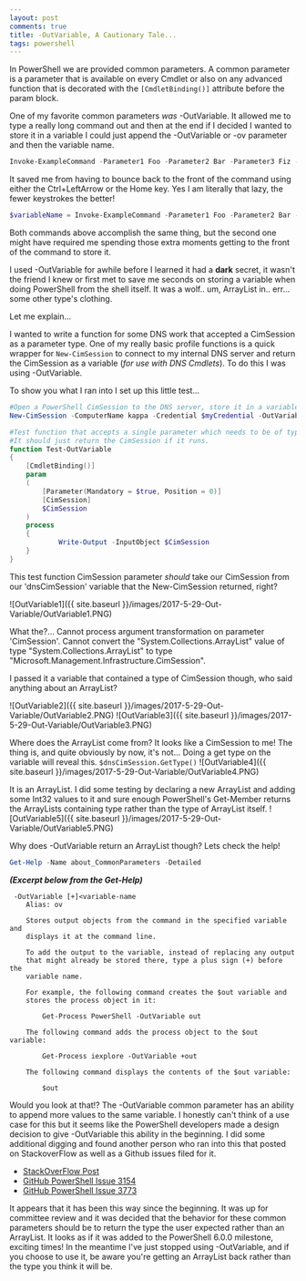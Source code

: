 ```yaml
---
layout: post
comments: true
title: -OutVariable, A Cautionary Tale...
tags: powershell
---
```


In PowerShell we are provided common parameters.  A common parameter is a parameter that is available on every Cmdlet or also on any advanced function that is decorated with the `[CmdletBinding()]` attribute before the param block.

One of my favorite common parameters *was* -OutVariable.  It allowed me to type a really long command out and then at the end if I decided I wanted to store it in a variable I could just append the -OutVariable or -ov parameter and then the variable name.

~~~ powershell
Invoke-ExampleCommand -Parameter1 Foo -Parameter2 Bar -Parameter3 Fiz -Parameter4 qux -OutVariable variableName
~~~

It saved me from having to bounce back to the front of the command using either the Ctrl+LeftArrow or the Home key.  Yes I am literally that lazy, the fewer keystrokes the better!

~~~ powershell
$variableName = Invoke-ExampleCommand -Parameter1 Foo -Parameter2 Bar -Parameter3 Fiz -Parameter4 qux
~~~

Both commands above accomplish the same thing, but the second one might have required me spending those extra moments getting to the front of the command to store it.

I used -OutVariable for awhile before I learned it had a **dark** secret, it wasn't the friend I knew or first met to save me seconds on storing a variable when doing PowerShell from the shell itself.  It was a wolf.. um, ArrayList in.. err... some other type's clothing.

Let me explain...

I wanted to write a function for some DNS work that accepted a CimSession as a parameter type.  One of my really basic profile functions is a quick wrapper for `New-CimSession` to connect to my internal DNS server and return the CimSession as a variable (*for use with DNS Cmdlets*).  To do this I was using -OutVariable.

To show you what I ran into I set up this little test...

```powershell
#Open a PowerShell CimSession to the DNS server, store it in a variable named 'dnsCimSession'
New-CimSession -ComputerName kappa -Credential $myCredential -OutVariable dnsCimSession

#Test function that accepts a single parameter which needs to be of type CimSession (Microsoft.Management.Infrastructure.CimSession).
#It should just return the CimSession if it runs.
function Test-OutVariable
{
    [CmdletBinding()]
    param
    (
        [Parameter(Mandatory = $true, Position = 0)]
        [CimSession]
        $CimSession
    )
    process
    {
            Write-Output -InputObject $CimSession
    }
}
```

This test function CimSession parameter *should* take our CimSession from our 'dnsCimSession' variable that the New-CimSession returned, right?

![OutVariable1]({{ site.baseurl }}/images/2017-5-29-Out-Variable/OutVariable1.PNG)

What the?...
 Cannot process argument transformation on parameter 'CimSession'. Cannot convert the "System.Collections.ArrayList" value of type "System.Collections.ArrayList" to type "Microsoft.Management.Infrastructure.CimSession".

I passed it a variable that contained a type of CimSession though, who said anything about an ArrayList?

![OutVariable2]({{ site.baseurl }}/images/2017-5-29-Out-Variable/OutVariable2.PNG)
![OutVariable3]({{ site.baseurl }}/images/2017-5-29-Out-Variable/OutVariable3.PNG)

Where does the ArrayList come from?  It looks like a CimSession to me!  The thing is, and quite obviously by now, it's not...  Doing a get type on the variable will reveal this. `$dnsCimSession.GetType()`
![OutVariable4]({{ site.baseurl }}/images/2017-5-29-Out-Variable/OutVariable4.PNG)

It is an ArrayList.  I did some testing by declaring a new ArrayList and adding some Int32 values to it and sure enough PowerShell's Get-Member returns the ArrayLists containing type rather than the type of ArrayList itself.
![OutVariable5]({{ site.baseurl }}/images/2017-5-29-Out-Variable/OutVariable5.PNG)

Why does -OutVariable return an ArrayList though?  Lets check the help!

```powershell
Get-Help -Name about_CommonParameters -Detailed
```

***(Excerpt below from the Get-Help)***

```text
 -OutVariable [+]<variable-name
    Alias: ov

    Stores output objects from the command in the specified variable and
    displays it at the command line.

    To add the output to the variable, instead of replacing any output
    that might already be stored there, type a plus sign (+) before the
    variable name.

    For example, the following command creates the $out variable and
    stores the process object in it:

        Get-Process PowerShell -OutVariable out

    The following command adds the process object to the $out variable:

        Get-Process iexplore -OutVariable +out

    The following command displays the contents of the $out variable:

        $out
```

Would you look at that!?  The -OutVariable common parameter has an ability to append more values to the same variable.  I honestly can't think of a use case for this but it seems like the PowerShell developers made a design decision to give -OutVariable this ability in the beginning.  I did some additional digging and found another person who ran into this that posted on StackoverFlow as well as a Github issues filed for it.

- [StackOverFlow Post](https://stackoverflow.com/questions/40666291/using-outvariable-creates-arraylist)
- [GitHub PowerShell Issue 3154](https://github.com/PowerShell/PowerShell/issues/3154)
- [GitHub PowerShell Issue 3773](https://github.com/PowerShell/PowerShell/issues/3154)

It appears that it has been this way since the beginning.  It was up for committee review and it was decided that the behavior for these common parameters should be to return the type the user expected rather than an ArrayList.  It looks as if it was added to the PowerShell 6.0.0 milestone, exciting times!  In the meantime I've just stopped using -OutVariable, and if you choose to use it, be aware you're getting an ArrayList back rather than the type you think it will be.